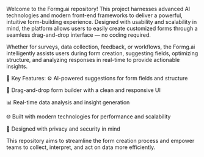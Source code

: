Welcome to the Formg.ai repository!
This project harnesses advanced AI technologies and modern front-end frameworks to deliver a powerful, intuitive form-building experience. Designed with usability and scalability in mind, the platform allows users to easily create customized forms through a seamless drag-and-drop interface — no coding required.

Whether for surveys, data collection, feedback, or workflows, the Formg.ai intelligently assists users during form creation, suggesting fields, optimizing structure, and analyzing responses in real-time to provide actionable insights.

🚀 Key Features:
⚙️ AI-powered suggestions for form fields and structure

🧩 Drag-and-drop form builder with a clean and responsive UI

📊 Real-time data analysis and insight generation

🌐 Built with modern technologies for performance and scalability

🔐 Designed with privacy and security in mind

This repository aims to streamline the form creation process and empower teams to collect, interpret, and act on data more efficiently.
